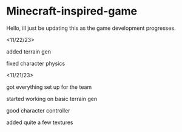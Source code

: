 # Minecraft-inspired-game

Hello, ill just be updating this as the game development progresses.

<11/22/23>

added terrain gen

fixed character physics

<11/21/23>

got everything set up for the team

started working on basic terrain gen

good character controller

added quite a few textures

